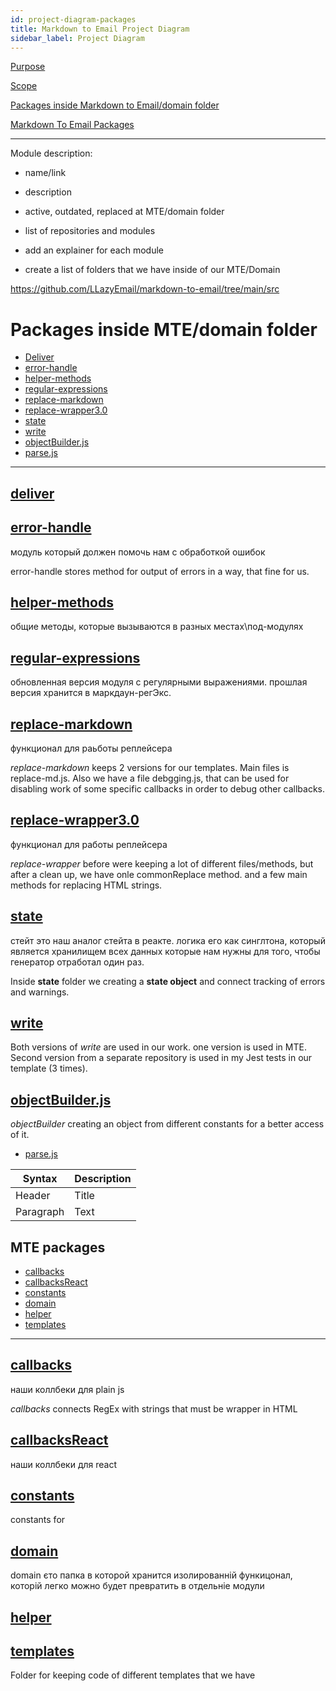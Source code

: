 ```yaml
---
id: project-diagram-packages
title: Markdown to Email Project Diagram
sidebar_label: Project Diagram
---
```


[Purpose]()

[Scope]()

[Packages inside Markdown to Email/domain folder](#packages-inside-mtedomain-folder)

[Markdown To Email Packages](#mte-packages)



---


Module description:


- name/link
- description
- active, outdated, replaced at MTE/domain folder



- list of repositories and modules



- add an explainer for each module

- create a list of folders that we have inside of our MTE/Domain


https://github.com/LLazyEmail/markdown-to-email/tree/main/src


# Packages inside MTE/domain folder

- [Deliver](#deliver)
- [error-handle](#error-handle)
- [helper-methods](#helper-methods)
- [regular-expressions](#regular-expressions)
- [replace-markdown](#replace-markdown)
- [replace-wrapper3.0](#replace-wrapper3.0)
- [state](#state)
- [write](#write)
- [objectBuilder.js](#objectBuilder.js)
- [parse.js](#parse.js)

---

## [deliver](https://github.com/LLazyEmail/markdown-to-email/tree/main/src/domain/deliver)


## [error-handle](https://github.com/LLazyEmail/markdown-to-email/tree/main/src/domain/error-handle)
модуль который должен помочь нам с обработкой ошибок


error-handle stores method for output of errors in a way, that fine for us.


## [helper-methods](https://github.com/LLazyEmail/markdown-to-email/tree/main/src/domain/helper-methods)
общие методы, которые вызываются в разных местах\под-модулях

## [regular-expressions](https://github.com/LLazyEmail/markdown-to-email/tree/main/src/domain/regular-expressions)
обновленная версия модуля с регулярными выражениями. прошлая версия хранится в маркдаун-регЭкс.

## [replace-markdown](https://github.com/LLazyEmail/markdown-to-email/tree/main/src/domain/replace-markdown)
функционал для раьботы реплейсера


_replace-markdown_ keeps 2 versions for our templates. Main files is replace-md.js. Also we have a file debgging.js, that can be used for disabling work of some specific callbacks in order to debug other callbacks.



## [replace-wrapper3.0](https://github.com/LLazyEmail/markdown-to-email/tree/main/src/domain/replace-wrapper3.0)
функционал для работы реплейсера


_replace-wrapper_ before were keeping a lot of different files/methods, but after a clean up, we have onle commonReplace method. and a few main methods for replacing HTML strings.


## [state](https://github.com/LLazyEmail/markdown-to-email/tree/main/src/domain/state)
стейт это наш аналог стейта в реакте. 
логика его как синглтона, который является хранилищем всех данных которые нам нужны для того, чтобы генератор отработал один раз.


Inside **state** folder we creating a **state object** and connect tracking of errors and warnings.



## [write](https://github.com/LLazyEmail/markdown-to-email/tree/main/src/domain/write)


Both versions of _write_ are used in our work. one version is used in MTE. 
Second version from a separate repository is used in my Jest tests in our template (3 times).



## [objectBuilder.js](https://github.com/LLazyEmail/markdown-to-email/blob/main/src/domain/objectBuilder.js)

_objectBuilder_ creating an object from different constants for a better access of it.


- [parse.js](https://github.com/LLazyEmail/markdown-to-email/blob/main/src/domain/parse.js)



| Syntax      | Description |
| ----------- | ----------- |
| Header      | Title       |
| Paragraph   | Text        |


## MTE packages


- [callbacks](#callbacks)
- [callbacksReact](#callbacksReact)
- [constants](#constants)
- [domain](#domain)
- [helper](#helper)
- [templates](#templates)

---

## [callbacks](https://github.com/LLazyEmail/markdown-to-email/tree/main/src/callbacks)
наши коллбеки для plain js 


_callbacks_ connects RegEx with strings that must be wrapper in HTML

## [callbacksReact](https://github.com/LLazyEmail/markdown-to-email/tree/main/src/callbacksReact)
наши коллбеки для react


## [constants](https://github.com/LLazyEmail/markdown-to-email/tree/main/src/constants)
constants for 


## [domain](https://github.com/LLazyEmail/markdown-to-email/tree/main/src/domain)
domain єто папка в которой хранится изолированній функицонал, которій легко можно будет превратить в отдельніе модули

## [helper](https://github.com/LLazyEmail/markdown-to-email/tree/main/src/helper)


## [templates](https://github.com/LLazyEmail/markdown-to-email/tree/main/src/templates)
Folder for keeping code of different templates that we have

